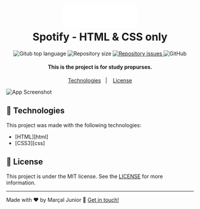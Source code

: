 <h1 align="center"> 
  <img src="https://github.com/marssaljr/spotify-home/blob/main/assets/logo.png" width="200px"/>  
  <br>  
  Spotify - HTML & CSS only
</h1>  
 
<p align="center"> 
  <img alt="Gitub top language" src="https://img.shields.io/github/languages/top/marssaljr/spotify-home.svg"> 
 
  <img alt="Repository size" src="https://img.shields.io/github/repo-size/marssaljr/spotify-home.svg">  
  </a> 
 
  <a href="https://github.com/marssaljr/spotify-home/issues"> 
    <img alt="Repository issues" src="https://img.shields.io/github/issues/marssaljr/spotify-home.svg"> 
  </a> 
 
  <img alt="GitHub" src="https://img.shields.io/github/license/marssaljr/spotify-home.svg"> 
</p> 
 
<h4 align="center"> 
  This is the project is for study propurses. 
</h4> 

<p align="center">
  <a href="#rocket-technologies">Technologies</a>&nbsp;&nbsp;&nbsp;|&nbsp;&nbsp;&nbsp;
  <a href="#memo-license">License</a>
</p>

![App Screenshot](https://imgur.com/nPTlgQ0.png) 


## :rocket: Technologies

This project was made with the following technologies:

- [HTML][html] 
- [CSS3][css] 
 
## :memo: License

This project is under the MIT license. See the [LICENSE](https://github.com/marssaljr/spotify-home/blob/main/LICENSE) for more information.

---

Made with ♥ by Marçal Junior :wave: [Get in touch!](https://www.linkedin.com/in/marssaljr/)


  
  
